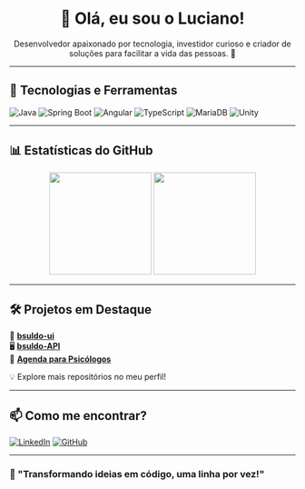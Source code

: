 <h1 align="center">👋 Olá, eu sou o Luciano!</h1>

<p align="center">
  Desenvolvedor apaixonado por tecnologia, investidor curioso e criador de soluções para facilitar a vida das pessoas. 🚀
</p>

---

## 🔧 Tecnologias e Ferramentas

![Java](https://img.shields.io/badge/Java-ED8B00?style=for-the-badge&logo=openjdk&logoColor=white)
![Spring Boot](https://img.shields.io/badge/Spring%20Boot-6DB33F?style=for-the-badge&logo=springboot&logoColor=white)
![Angular](https://img.shields.io/badge/Angular-DD0031?style=for-the-badge&logo=angular&logoColor=white)
![TypeScript](https://img.shields.io/badge/TypeScript-007ACC?style=for-the-badge&logo=typescript&logoColor=white)
![MariaDB](https://img.shields.io/badge/MariaDB-003545?style=for-the-badge&logo=mariadb&logoColor=white)
![Unity](https://img.shields.io/badge/Unity-100000?style=for-the-badge&logo=unity&logoColor=white)

---

## 📊 Estatísticas do GitHub

<p align="center">
  <img height="180em" src="https://github-readme-stats.vercel.app/api?username=lcarrafabr&show_icons=true&theme=radical&hide_border=true&count_private=true" />
  <img height="180em" src="https://github-readme-stats.vercel.app/api/top-langs/?username=lcarrafabr&layout=compact&theme=radical&hide_border=true" />
</p>

---

## 🛠️ Projetos em Destaque

🚀 **[bsuldo-ui](https://github.com/lcarrafabr/bsuldo-ui)**  
🖥️ **[bsuldo-API](https://github.com/lcarrafabr/bsuldo-API)**  
📅 **[Agenda para Psicólogos](https://github.com/lcarrafabr/agenda-psicologia)**  

💡 Explore mais repositórios no meu perfil!

---

## 📫 Como me encontrar?

[![LinkedIn](https://img.shields.io/badge/LinkedIn-0077B5?style=for-the-badge&logo=linkedin&logoColor=white)](https://www.linkedin.com/in/lcarrafabr)
[![GitHub](https://img.shields.io/badge/GitHub-100000?style=for-the-badge&logo=github&logoColor=white)](https://github.com/lcarrafabr)

---

### 🚀 "Transformando ideias em código, uma linha por vez!"  
